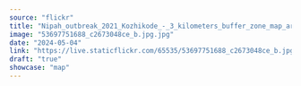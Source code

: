 ```yaml
---
source: "flickr"
title: "Nipah_outbreak_2021_Kozhikode_-_3_kilometers_buffer_zone_map_around_the_epicentre"
image: "53697751688_c2673048ce_b.jpg.jpg"
date: "2024-05-04"
link: "https://live.staticflickr.com/65535/53697751688_c2673048ce_b.jpg"
draft: "true"
showcase: "map"
---
```

